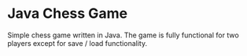 # Java Chess Game

Simple chess game written in Java. The game is fully functional for two players except for save / load functionality.

